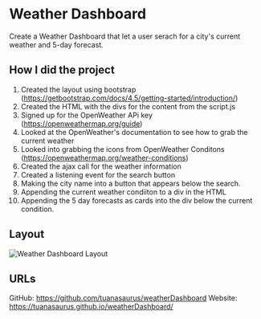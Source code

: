 # Weather Dashboard 

Create a Weather Dashboard that let a user serach for a city's current weather and 5-day forecast. 

## How I did the project 

1. Created the layout using bootstrap (https://getbootstrap.com/docs/4.5/getting-started/introduction/)
2. Created the HTML with the divs for the content from the script.js 
3. Signed up for the OpenWeather APi key (https://openweathermap.org/guide)
4. Looked at the OpenWeather's documentation to see how to grab the current weather
5. Looked into grabbing the icons from OpenWeather Conditons (https://openweathermap.org/weather-conditions)
6. Created the ajax call for the weather information 
7. Created a listening event for the search button
8. Making the city name into a button that appears below the search. 
9. Appending the current weather condiiton to a div in the HTML
10. Appending the 5 day forecasts as cards into the div below the current condition. 

## Layout 

![Weather Dashboard Layout](/assets.weatherDashboard_layout.png)

## URLs

GitHub: https://github.com/tuanasaurus/weatherDashboard
Website: https://tuanasaurus.github.io/weatherDashboard/
